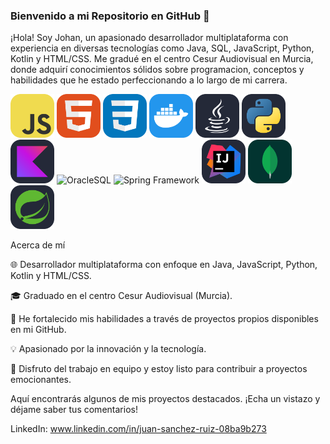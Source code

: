 

### Bienvenido a mi Repositorio en GitHub 👋
¡Hola! Soy Johan, un apasionado desarrollador multiplataforma con experiencia en diversas tecnologías como Java, SQL, JavaScript, Python, Kotlin y HTML/CSS. Me gradué en el centro Cesur Audiovisual en Murcia, donde adquirí conocimientos sólidos sobre programacion, conceptos y habilidades que he estado perfeccionando a lo largo de mi carrera.

<div>
    <img src="https://github.com/tandpfun/skill-icons/blob/main/icons/JavaScript.svg" title="JavaScript" alt="JavaScript" width="70" height="70"/>
    <img src="https://github.com/tandpfun/skill-icons/blob/main/icons/HTML.svg" title="HTML5" alt="HTML" width="70" height="70"/>
    <img src="https://github.com/tandpfun/skill-icons/blob/main/icons/CSS.svg" title="CSS3" alt="CSS" width="70" height="70"/>
    <img src="https://github.com/tandpfun/skill-icons/blob/main/icons/Docker.svg" title="Docker" alt="Docker" width="70" height="70"/>
    <img src="https://github.com/tandpfun/skill-icons/blob/main/icons/Java-Dark.svg" title="Java" alt="Java" width="70" height="70"/>
    <img src="https://github.com/tandpfun/skill-icons/blob/main/icons/Python-Dark.svg" title="Python" alt="Python" width="70" height="70"/>
    <img src="https://github.com/tandpfun/skill-icons/blob/main/icons/Kotlin-Dark.svg" title="Kotlin" alt="Kotlin" width="70" height="70"/>
    <img src="https://i.imgur.com/yFkUuqA.png" title="OracleSQL" alt="OracleSQL" width="70" height="70"/>
    <img src="https://i.imgur.com/Y7Rp14Q.png" title="Spring Framework" alt="Spring Framework" width="70" height="70"/>
    <img src="https://github.com/tandpfun/skill-icons/blob/main/icons/Idea-Dark.svg" title="IntelliJ IDEA" alt="IntelliJ IDEA" width="70" height="70"/>
    <img src="https://github.com/tandpfun/skill-icons/blob/main/icons/MongoDB.svg" title="MongoDB" alt="MongoDB" width="70" height="70"/>
    <img src="https://github.com/tandpfun/skill-icons/blob/main/icons/Spring-Dark.svg" title="Spring Boot" alt="Spring Boot" width="70" height="70"/>
</div>



Acerca de mí



🌐 Desarrollador multiplataforma con enfoque en Java, JavaScript, Python, Kotlin y HTML/CSS.




🎓 Graduado en el centro Cesur Audiovisual (Murcia).




💼 He fortalecido mis habilidades a través de proyectos propios disponibles en mi GitHub.




💡 Apasionado por la innovación y la tecnología.




👥 Disfruto del trabajo en equipo y estoy listo para contribuir a proyectos emocionantes.



Aquí encontrarás algunos de mis proyectos destacados. ¡Echa un vistazo y déjame saber tus comentarios!


LinkedIn: www.linkedin.com/in/juan-sanchez-ruiz-08ba9b273



